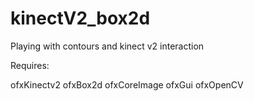 kinectV2_box2d
==============

Playing with contours and kinect v2 interaction

Requires:

ofxKinectv2
ofxBox2d
ofxCoreImage
ofxGui
ofxOpenCV

